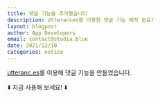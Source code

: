 ```yaml
---
title: 댓글 기능을 추가했습니다
description: Utterances를 이용한 댓글 기능 제작 완료!
layout: blogpost
author: App Developers
email: contact@studia.blue
date: 2021/12/10
categories: notice
---
```


[utteranc.es](https://utteranc.es)를 이용해 댓글 기능을 만들었습니다.

⬇️ 지금 사용해 보세요! ⬇️